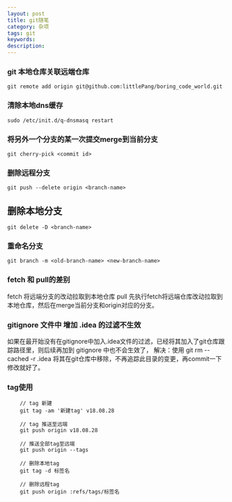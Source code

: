 ```yaml
---
layout: post
title: git随笔
category: 杂项
tags: git
keywords:
description:
---
```


### git 本地仓库关联远端仓库
    git remote add origin git@github.com:littlePang/boring_code_world.git


### 清除本地dns缓存
    sudo /etc/init.d/q-dnsmasq restart

### 将另外一个分支的某一次提交merge到当前分支

    git cherry-pick <commit id>

### 删除远程分支
    git push --delete origin <branch-name>

## 删除本地分支
    git delete -D <branch-name>

### 重命名分支
    git branch -m <old-branch-name> <new-branch-name>

### fetch 和 pull的差别
fetch 将远端分支的改动拉取到本地仓库
pull 先执行fetch将远端仓库改动拉取到本地仓库，然后在merge当前分支和origin对应的分支。

### gitignore 文件中 增加 .idea 的过滤不生效
如果在最开始没有在gitignore中加入.idea文件的过滤，已经将其加入了git仓库跟踪路径里，则后续再加到 gitignore 中也不会生效了，
解决：使用 git rm --cached -r .idea 将其在git仓库中移除，不再追踪此目录的变更，再commit一下修改就好了。

### tag使用

        // tag 新建
        git tag -am '新建tag' v18.08.28

        // tag 推送至远端
        git push origin v18.08.28

        // 推送全部tag至远端
        git push origin --tags

        // 删除本地tag
        git tag -d 标签名

        // 删除远程tag
        git push origin :refs/tags/标签名
